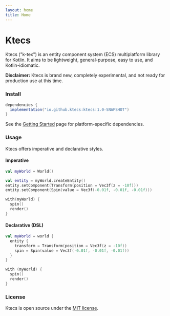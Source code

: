 ```yaml
---
layout: home
title: Home
---
```


# Ktecs

Ktecs ("k-tex") is an entity component system (ECS) multiplatform library for Kotlin. It aims to be lightweight, general-purpose, easy to use, and Kotlin-idiomatic.

**Disclaimer:** Ktecs is brand new, completely experimental, and not ready for production use at this time.

### Install

```groovy
dependencies {
  implementation("io.github.ktecs:ktecs:1.0-SNAPSHOT")
}
```

See the [Getting Started](getting-started) page for platform-specific dependencies.

### Usage

Ktecs offers imperative and declarative styles.

#### Imperative

```kotlin
val myWorld = World()

val entity = myWorld.createEntity()
entity.setComponent(Transform(position = Vec3f(z = -10f)))
entity.setComponent(Spin(value = Vec3f(-0.01f, -0.01f, -0.01f)))

with(myWorld) {
  spin()
  render()
}
```

#### Declarative (DSL)

```kotlin
val myWorld = world {
  entity {
    transform = Transform(position = Vec3f(z = -10f))
    spin = Spin(value = Vec3f(-0.01f, -0.01f, -0.01f))
  }
}

with (myWorld) {
  spin()
  render()
}
```

### License

Ktecs is open source under the [MIT license](https://tschie.github.io/ktecs/blob/master/LICENSE).
